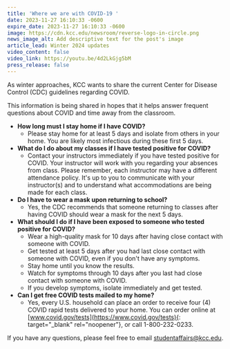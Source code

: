 ```yaml
---
title: 'Where we are with COVID-19 '
date: 2023-11-27 16:10:33 -0600
expire_date: 2023-11-27 16:10:33 -0600
image: https://cdn.kcc.edu/newsroom/reverse-logo-in-circle.png
news_image_alt: Add descriptive text for the post's image
article_lead: Winter 2024 updates
video_content: false
video_link: https://youtu.be/4d2LkGjg5bM
press_release: false
---
```

As winter approaches, KCC wants to share the current Center for Disease Control (CDC) guidelines regarding COVID.

This information is being shared in hopes that it helps answer frequent questions about COVID and time away from the classroom.&nbsp;

* **How long must I stay home if I have COVID?**&nbsp;
  * Please stay home for at least 5 days and isolate from others in your home. You are likely most infectious during these first 5 days.
* **What do I do about my classes if I have tested positive for COVID?**
  * Contact your instructors immediately if you have tested positive for COVID. Your instructor will work with you regarding your absences from class. Please remember, each instructor may have a different attendance policy. It's up to you to communicate with your instructor(s) and to understand what accommodations are being made for each class. &nbsp;&nbsp;
* **Do I have to wear a mask upon returning to school?**
  * Yes, the CDC recommends that someone returning to classes after having COVID should wear a mask for the next 5 days.&nbsp;
* **What should I do if I have been exposed to someone who tested positive for COVID?**
  * Wear a high-quality mask for 10 days after having close contact with someone with COVID.
  * Get tested at least 5 days after you had last close contact with someone with COVID, even if you don't have any symptoms.
  * Stay home until you know the results.
  * Watch for symptoms through 10 days after you last had close contact with someone with COVID.
  * If you develop symptoms, isolate immediately and get tested.
* **Can I get free COVID tests mailed to my home?**
  * Yes, every U.S. household can place an order to receive four (4) COVID rapid tests delivered to your home. You can order online at [www.covid.gov/tests](https://www.covid.gov/tests){: target="_blank" rel="noopener"}, or call 1-800-232-0233. &nbsp;

If you have any questions, please feel free to email [studentaffairs@kcc.edu](mailto:studentaffairs@kcc.edu).